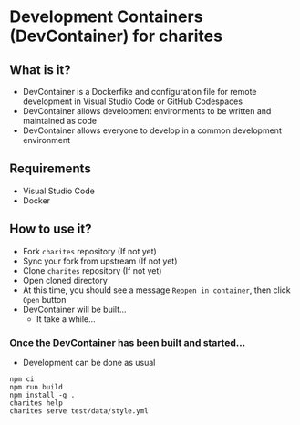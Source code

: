 # Development Containers (DevContainer) for charites

## What is it?

- DevContainer is a Dockerfike and configuration file for remote development in Visual Studio Code or GitHub Codespaces
- DevContainer allows development environments to be written and maintained as code
- DevContainer allows everyone to develop in a common development environment

## Requirements

- Visual Studio Code
- Docker

## How to use it?

- Fork `charites` repository (If not yet)
- Sync your fork from upstream (If not yet)
- Clone `charites` repository (If not yet)
- Open cloned directory
- At this time, you should see a message `Reopen in container`, then click `Open` button
- DevContainer will be built...
  - It take a while...

### Once the DevContainer has been built and started...

- Development can be done as usual

```
npm ci
npm run build
npm install -g .
charites help
charites serve test/data/style.yml
```
